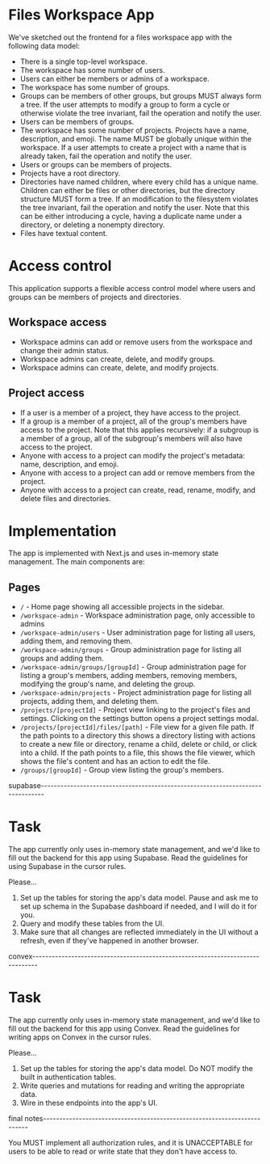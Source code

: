 # Files Workspace App

We've sketched out the frontend for a files workspace app with the following data model:

- There is a single top-level workspace.
- The workspace has some number of users.
- Users can either be members or admins of a workspace.
- The workspace has some number of groups.
- Groups can be members of other groups, but groups MUST always form a tree. If the user attempts
  to modify a group to form a cycle or otherwise violate the tree invariant, fail the operation
  and notify the user.
- Users can be members of groups.
- The workspace has some number of projects. Projects have a name, description, and emoji. The name
  MUST be globally unique within the workspace. If a user attempts to create a project with a name
  that is already taken, fail the operation and notify the user.
- Users or groups can be members of projects.
- Projects have a root directory.
- Directories have named children, where every child has a unique name. Children
  can either be files or other directories, but the directory structure MUST form a tree. If
  an modification to the filesystem violates the tree invariant, fail the operation and notify
  the user. Note that this can be either introducing a cycle, having a duplicate name under
  a directory, or deleting a nonempty directory.
- Files have textual content.

# Access control

This application supports a flexible access control model where users and groups can be
members of projects and directories.

## Workspace access

- Workspace admins can add or remove users from the workspace and change their admin status.
- Workspace admins can create, delete, and modify groups.
- Workspace admins can create, delete, and modify projects.

## Project access

- If a user is a member of a project, they have access to the project.
- If a group is a member of a project, all of the group's members have access to the
  project. Note that this applies recursively: if a subgroup is a member of a group, all
  of the subgroup's members will also have access to the project.
- Anyone with access to a project can modify the project's metadata: name, description, and emoji.
- Anyone with access to a project can add or remove members from the project.
- Anyone with access to a project can create, read, rename, modify, and delete files and directories.

# Implementation

The app is implemented with Next.js and uses in-memory state management. The main components are:

## Pages

- `/` - Home page showing all accessible projects in the sidebar.
- `/workspace-admin` - Workspace administration page, only accessible to admins
- `/workspace-admin/users` - User administration page for listing all users, adding them, and removing them.
- `/workspace-admin/groups` - Group administration page for listing all groups and adding them.
- `/workspace-admin/groups/[groupId]` - Group administration page for listing a group's members, adding
  members, removing members, modifying the group's name, and deleting the group.
- `/workspace-admin/projects` - Project administration page for listing all projects, adding them,
  and deleting them.
- `/projects/[projectId]` - Project view linking to the project's files and settings. Clicking on the
  settings button opens a project settings modal.
- `/projects/[projectId]/files/[path]` - File view for a given file path. If the path points to a directory
  this shows a directory listing with actions to create a new file or directory, rename a child, delete
  or child, or click into a child. If the path points to a file, this shows the file viewer, which shows
  the file's content and has an action to edit the file.
- `/groups/[groupId]` - Group view listing the group's members.

supabase-------------------------------------------------------------------------------

# Task

The app currently only uses in-memory state management, and we'd like to fill out the backend for this app using Supabase. Read the guidelines for using Supabase in the cursor rules.

Please...

1. Set up the tables for storing the app's data model. Pause and ask me to set up schema in the Supabase dashboard if needed, and I will do it for you.
2. Query and modify these tables from the UI.
3. Make sure that all changes are reflected immediately in the UI without a refresh, even if they've happened in another browser.

convex-------------------------------------------------------------------------------

# Task

The app currently only uses in-memory state management, and we'd like to fill out the backend for this app using Convex. Read the guidelines for writing apps on Convex in the cursor rules.

Please...

1. Set up the tables for storing the app's data model. Do NOT modify the built in authentication tables.
2. Write queries and mutations for reading and writing the appropriate data.
3. Wire in these endpoints into the app's UI.

final notes-------------------------------------------------------------------------

You MUST implement all authorization rules, and it is UNACCEPTABLE for users to be able to
read or write state that they don't have access to.
